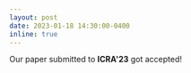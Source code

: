 ```yaml
---
layout: post
date: 2023-01-18 14:30:00-0400
inline: true
---
```


Our paper submitted to <b>ICRA'23</b> got accepted!
